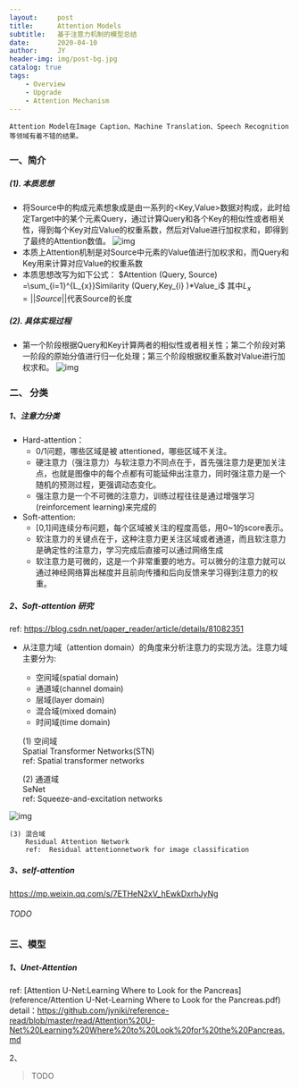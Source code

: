 ```yaml
---
layout:     post
title:      Attention Models
subtitle:   基于注意力机制的模型总结
date:       2020-04-10
author:     JY
header-img: img/post-bg.jpg
catalog: true
tags:
    - Overview
    - Upgrade
    - Attention Mechanism
---
```


`Attention Model在Image Caption、Machine Translation、Speech Recognition等领域有着不错的结果。`

### 一、简介
##### (1). 本质思想

- 将Source中的构成元素想象成是由一系列的<Key,Value>数据对构成，此时给定Target中的某个元素Query，通过计算Query和各个Key的相似性或者相关性，得到每个Key对应Value的权重系数，然后对Value进行加权求和，即得到了最终的Attention数值。
  ![img](https://github.com/ZJU-CVs/zju-cvs.github.io/raw/master/img/picture/attention2.png)
- 本质上Attention机制是对Source中元素的Value值进行加权求和，而Query和Key用来计算对应Value的权重系数
- 本质思想改写为如下公式：
$Attention (Query, Source) =\sum_{i=1}^{L_{x}}Similarity (Query,Key_{i} )*Value_i$
其中$L_x=||Source||$代表Source的长度

##### (2). 具体实现过程

- 第一个阶段根据Query和Key计算两者的相似性或者相关性；第二个阶段对第一阶段的原始分值进行归一化处理；第三个阶段根据权重系数对Value进行加权求和。
![img](https://github.com/ZJU-CVs/zju-cvs.github.io/raw/master/img/picture/attention1.jpg)


### 二、 分类

##### 1、注意力分类

- Hard-attention： 
  - 0/1问题，哪些区域是被 attentioned，哪些区域不关注。
  - 硬注意力（强注意力）与软注意力不同点在于，首先强注意力是更加关注点，也就是图像中的每个点都有可能延伸出注意力，同时强注意力是一个随机的预测过程，更强调动态变化。
  - 强注意力是一个不可微的注意力，训练过程往往是通过增强学习(reinforcement learning)来完成的
- Soft-attention:
  - [0,1]间连续分布问题，每个区域被关注的程度高低，用0~1的score表示。
  - 软注意力的关键点在于，这种注意力更关注区域或者通道，而且软注意力是确定性的注意力，学习完成后直接可以通过网络生成
  - 软注意力是可微的，这是一个非常重要的地方。可以微分的注意力就可以通过神经网络算出梯度并且前向传播和后向反馈来学习得到注意力的权重。
  

##### 2、Soft-attention 研究    

  ref: <https://blog.csdn.net/paper_reader/article/details/81082351>

- 从注意力域（attention domain）的角度来分析注意力的实现方法。注意力域主要分为:
   - 空间域(spatial domain)
   - 通道域(channel domain)
   - 层域(layer domain)
   - 混合域(mixed domain)
   - 时间域(time domain)
   
   (1) 空间域  
   Spatial Transformer Networks(STN)   
   ref: Spatial transformer networks
   
   (2) 通道域   
   SeNet  
   ref: Squeeze-and-excitation networks

![img](https://github.com/ZJU-CVs/zju-cvs.github.io/raw/master/img/picture/SEnet1.png)

   	(3) 混合域   
		Residual Attention Network   
		ref:  Residual attentionnetwork for image classification



##### 3、self-attention

https://mp.weixin.qq.com/s/7ETHeN2xV_hEwkDxrhJyNg

###### TODO



### 三、模型

##### 1、Unet-Attention

ref: [Attention U-Net:Learning Where to Look for the Pancreas](reference/Attention U-Net-Learning Where to Look for the Pancreas.pdf)
detail：<https://github.com/jyniki/reference-read/blob/master/read/Attention%20U-Net%20Learning%20Where%20to%20Look%20for%20the%20Pancreas.md>

2、

> TODO
